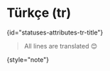 # Türkçe (tr)
{id="statuses-attributes-tr-title"}



> All lines are translated 😊
>
{style="note"}


